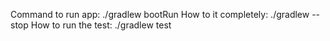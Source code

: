Command to run app: ./gradlew bootRun
How to it completely: ./gradlew --stop
How to run the test: ./gradlew test